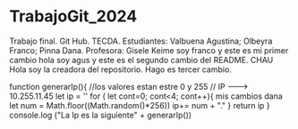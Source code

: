 # TrabajoGit_2024
Trabajo final. Git Hub. TECDA. Estudiantes: Valbuena Agustina; Olbeyra Franco; Pinna Dana. Profesora: Gisele Keime
soy franco y este es mi primer cambio
hola soy agus y este es el segundo cambio del README. CHAU
Hola soy la creadora del repositorio. Hago es tercer cambio. 

function generarIp(){
    //los valores estan estre 0 y 255
    // IP ---> 10.255.11.45
    let ip = ''
    for ( let cont=0; cont<4;  cont++){  mis cambios dana 
        let num = Math.floor((Math.random()*256))
        ip+= num + "."
    }
    return ip
}
console.log ("La Ip es la siguiente" + generarIp())